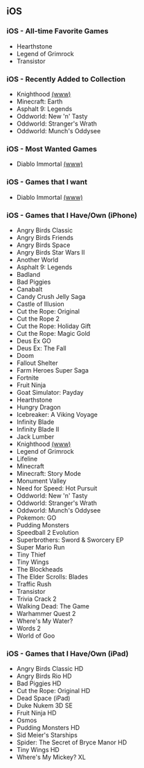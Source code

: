 ## iOS

### iOS - All-time Favorite Games

- Hearthstone
- Legend of Grimrock
- Transistor

### iOS - Recently Added to Collection

- Knighthood [(www)](https://www.king.com/game/knighthood)
- Minecraft: Earth
- Asphalt 9: Legends
- Oddworld: New 'n' Tasty
- Oddworld: Stranger's Wrath
- Oddworld: Munch's Oddysee

### iOS - Most Wanted Games

- Diablo Immortal [(www)](https://diabloimmortal.com/en-us/)

### iOS - Games that I want

- Diablo Immortal [(www)](https://diabloimmortal.com/en-us/)

### iOS - Games that I Have/Own (iPhone)

- Angry Birds Classic
- Angry Birds Friends
- Angry Birds Space
- Angry Birds Star Wars II
- Another World
- Asphalt 9: Legends
- Badland
- Bad Piggies
- Canabalt
- Candy Crush Jelly Saga
- Castle of Illusion
- Cut the Rope: Original
- Cut the Rope 2
- Cut the Rope: Holiday Gift
- Cut the Rope: Magic Gold
- Deus Ex GO
- Deus Ex: The Fall
- Doom
- Fallout Shelter
- Farm Heroes Super Saga
- Fortnite
- Fruit Ninja
- Goat Simulator: Payday
- Hearthstone
- Hungry Dragon
- Icebreaker: A Viking Voyage
- Infinity Blade
- Infinity Blade II
- Jack Lumber
- Knighthood [(www)](https://www.king.com/game/knighthood)
- Legend of Grimrock
- Lifeline
- Minecraft
- Minecraft: Story Mode
- Monument Valley
- Need for Speed: Hot Pursuit
- Oddworld: New 'n' Tasty
- Oddworld: Stranger's Wrath
- Oddworld: Munch's Oddysee
- Pokemon: GO
- Pudding Monsters
- Speedball 2 Evolution
- Superbrothers: Sword & Sworcery EP
- Super Mario Run
- Tiny Thief
- Tiny Wings
- The Blockheads
- The Elder Scrolls: Blades
- Traffic Rush
- Transistor
- Trivia Crack 2
- Walking Dead: The Game
- Warhammer Quest 2
- Where's My Water?
- Words 2
- World of Goo

### iOS - Games that I Have/Own (iPad)

- Angry Birds Classic HD
- Angry Birds Rio HD
- Bad Piggies HD
- Cut the Rope: Original HD
- Dead Space (iPad)
- Duke Nukem 3D SE
- Fruit Ninja HD
- Osmos
- Pudding Monsters HD
- Sid Meier's Starships
- Spider: The Secret of Bryce Manor HD
- Tiny Wings HD
- Where's My Mickey? XL

